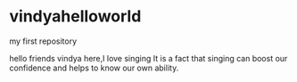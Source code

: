 # vindyahelloworld
my first repository

hello friends
vindya here,I love singing 
It is a fact that singing can boost our confidence and helps to know our own ability. 
